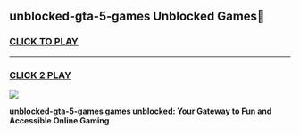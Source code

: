 
## unblocked-gta-5-games Unblocked Games👋
<h3>
<a href="https://news.freeplayer.one?title=unblocked-gta-5-games&ref=16F">CLICK TO PLAY</a></h3>
<hr>

<h3>
<a href="https://news.freeplayer.one?title=unblocked-gta-5-games&ref=16F">CLICK 2 PLAY</a>
  
</h3>

<a href="https://news.freeplayer.one?title=unblocked-gta-5-games&ref=16F/"><img src="https://clearcache.store/games.png"></a>


**unblocked-gta-5-games games unblocked: Your Gateway to Fun and Accessible Online Gaming**
